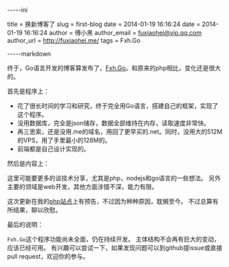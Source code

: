 -----ini

title = 换新博客了
slug = first-blog
date = 2014-01-19 16:16:24
date = 2014-01-19 16:16:24
author = 傅小黑
author_email = fuxiaohei@vip.qq.com
author_url = http://fuxiaohei.me/
tags = Fxh.Go

-----markdown

终于，Go语言开发的博客算发布了，[Fxh.Go](http://github.com/fuxiaohei/GoBlog/)。和原来的php相比，变化还是很大的。

首先是程序上：

* 花了很长时间的学习和研究，终于完全用Go语言，搭建自己的框架，实现了这个程序。
* 没用数据库，完全是json储存，数据全部维持在内存，读取速度非常快。
* 再三思索，还是没用.me的域名，用回了更早买的.net。同时，没用大的512M的VPS，用了手里最小的128M的。
* 前端都是自己设计实现的。
<!--more-->

然后是内容上：

这里可能要更多的谈技术分享，尤其是php，nodejs和go语言的一些想法。
另外主要的领域是web开发，其他方面涉猎不深，能力有限。

这次更新在我的[php站点](http://hexiaz.com)上有预告，不过因为种种原因，耽搁至今。
不过总算有所结果，聊以欣慰。

最后的说明：

`Fxh.Go`这个程序功能尚未全面，仍在持续开发。
主体结构不会再有巨大的变动，应该已经可用。
有兴趣可以尝试一下，如果发现问题可以到github提issue或直接pull request，欢迎你的参与。

